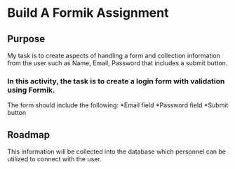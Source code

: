 # Build A Formik Assignment
## Purpose
My task is to create aspects of handling a form and collection information from the user such as Name, Email, Password that includes a submit button.
### In this activity, the task is to create a login form with validation using Formik.
The form should include the following:
*Email field
*Password field
*Submit button
## Roadmap
This information will be collected into the database which personnel can be utilized to connect with the user.

